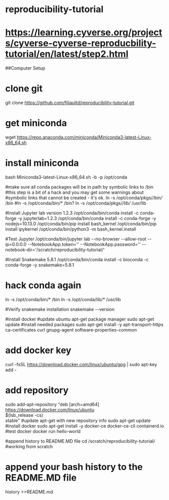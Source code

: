 # reproducibility-tutorial
# https://learning.cyverse.org/projects/cyverse-cyverse-reproducbility-tutorial/en/latest/step2.html

##Computer Setup

# clone git
git clone https://github.com/filiaultd/reproducibility-tutorial.git
    
# get miniconda
wget https://repo.anaconda.com/miniconda/Miniconda3-latest-Linux-x86_64.sh
   
# install miniconda
bash Miniconda3-latest-Linux-x86_64.sh -b -p /opt/conda

#make sure all conda packages will be in path by symbolic links to /bin
#this step is a bit of a hack and you may get some warnings about
#symbolic links that cannot be created - it's ok.
ln -s /opt/conda/pkgs/*/bin/* /bin
#ln -s /opt/conda/bin/* /bin?
ln -s /opt/conda/pkgs/*/lib/* /usr/lib
   
#Install Jupyter lab version 1.2.3
/opt/conda/bin/conda install -c conda-forge -y jupyterlab=1.2.3
/opt/conda/bin/conda install -c conda-forge -y nodejs=10.13.0
/opt/conda/bin/pip install bash_kernel
/opt/conda/bin/pip install ipykernel
/opt/conda/bin/python3 -m bash_kernel.install

#Test Jupyter
/opt/conda/bin/jupyter lab --no-browser --allow-root --ip=0.0.0.0 --NotebookApp.token='' --NotebookApp.password='' --notebook-dir='/scratch/reproducibility-tutorial/'
   
#Install Snakemake 5.8.1
/opt/conda/bin/conda install -c bioconda -c conda-forge -y snakemake=5.8.1
# hack conda again
ln -s /opt/conda/bin/* /bin
ln -s /opt/conda/lib/* /usr/lib

#Verify snakemake installation
snakemake --version

#install docker
#update ubuntu apt-get package manager
sudo apt-get update
#install needed packages
sudo apt-get install -y apt-transport-https ca-certificates curl gnupg-agent software-properties-common
# add docker key
curl -fsSL https://download.docker.com/linux/ubuntu/gpg | sudo apt-key add -
# add repository
sudo add-apt-repository  "deb [arch=amd64] https://download.docker.com/linux/ubuntu \
 $(lsb_release -cs) \
 stable"
#update apt-get with new repository info
sudo apt-get update
#install docker
sudo apt-get install -y docker-ce docker-ce-cli containerd.io
#test docker
docker run hello-world

#append history to README.MD file
cd /scratch/reproducibility-tutorial/ #working from scratch 
# append your bash history to the README.MD file
history >>README.md
